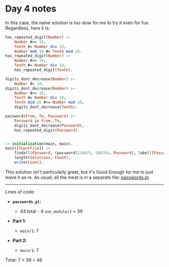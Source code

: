 # Day 4 notes

In this case, the naive solution is too slow for me to try it even for fun.
Regardless, here it is:

```prolog
has_repeated_digit(Number) :-
    Number #>= 10,
    Tenth #= Number div 10,
    Number mod 10 #= Tenth mod 10.
has_repeated_digit(Number) :-
    Number #>= 10,
    Tenth #= Number div 10,
    has_repeated_digit(Tenth).

digits_dont_decrease(Number) :-
    Number #< 10.
digits_dont_decrease(Number) :-
    Number #>= 10,
    Tenth #= Number div 10,
    Tenth mod 10 #>= Number mod 10,
    digits_dont_decrease(Tenth).

password(From, To, Password) :-
    Password in From..To,
    digits_dont_decrease(Password),
    has_repeated_digit(Password).


:- initialization(main, main).
main([InputFile]) :-
    findall(Password, (password(124075, 580769, Password), label([Password])), Solutions),
    length(Solutions, Count),
    write(Count).
```

This solution isn't particularly great, but it's Good Enough for me to just
leave it as-is.
As usual, all the meat is in a separate file: [passwords.pl](./passwords.pl).

---

Lines of code:

* **`passwords.pl`:**

  * 43 total - 4 `use_module/1` = 39

* **Part 1:**
  * `main/1`: 7

* **Part 2:**
  * `main/1`: 7

Total: 7 + 39 = 46
